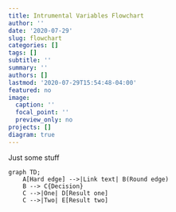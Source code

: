 ```yaml
---
title: Intrumental Variables Flowchart
author: ''
date: '2020-07-29'
slug: flowchart
categories: []
tags: []
subtitle: ''
summary: ''
authors: []
lastmod: '2020-07-29T15:54:48-04:00'
featured: no
image:
  caption: ''
  focal_point: ''
  preview_only: no
projects: []
diagram: true
---
```

Just some stuff

```mermaid 
graph TD;
    A[Hard edge] -->|Link text| B(Round edge)
    B --> C{Decision}
    C -->|One| D[Result one]
    C -->|Two| E[Result two]
```
